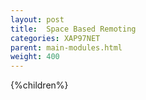 ```yaml
---
layout: post
title:  Space Based Remoting
categories: XAP97NET
parent: main-modules.html
weight: 400
---
```



{%children%}
